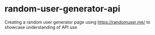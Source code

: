 # random-user-generator-api

Creating a random user generator page using https://randomuser.me/ to showcase understanding of API use
